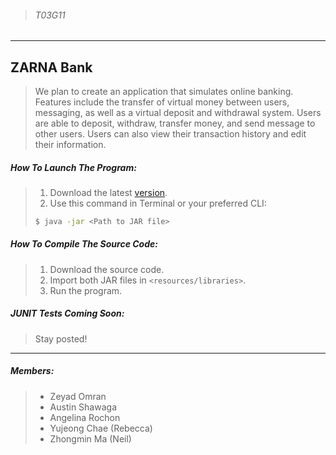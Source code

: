 >###### T03G11
__________
## ZARNA Bank
>We plan to create an application that simulates online banking. Features include the transfer of virtual money between users, messaging, as well as a virtual deposit and withdrawal system.
>Users are able to deposit, withdraw, transfer money, and send message to other users. Users can also view their transaction history and edit their information.
##### How To Launch The Program:
>1. Download the latest [version](https://github.com/zeyadomran/Zarna-Bank/releases/tag/v1.0).
>2. Use this command in Terminal or your preferred CLI:
> ```sh
> $ java -jar <Path to JAR file>
> ```
##### How To Compile The Source Code:
>1. Download the source code.
>2. Import both JAR files in `<resources/libraries>`.
>3. Run the program.
##### JUNIT Tests Coming Soon:
> Stay posted!
________
##### Members:
>* Zeyad Omran
>* Austin Shawaga
>* Angelina Rochon
>* Yujeong Chae (Rebecca)
>* Zhongmin Ma (Neil)
